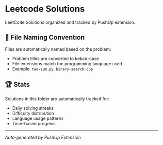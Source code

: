 # Leetcode Solutions

LeetCode Solutions organized and tracked by PushUp extension.

## 📝 File Naming Convention

Files are automatically named based on the problem:
- Problem titles are converted to kebab-case
- File extensions match the programming language used
- Example: `two-sum.py`, `binary-search.cpp`

## 🏆 Stats

Solutions in this folder are automatically tracked for:
- Daily solving streaks
- Difficulty distribution  
- Language usage patterns
- Time-based progress

---
*Auto-generated by PushUp Extension*

